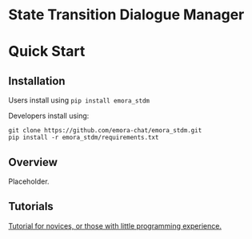 # State Transition Dialogue Manager


# Quick Start

## Installation

Users install using `pip install emora_stdm`

Developers install using:
```
git clone https://github.com/emora-chat/emora_stdm.git
pip install -r emora_stdm/requirements.txt
```

## Overview

Placeholder.

## Tutorials

[Tutorial for novices, or those with little programming experience.](/docs/NoviceTutorial.md)

